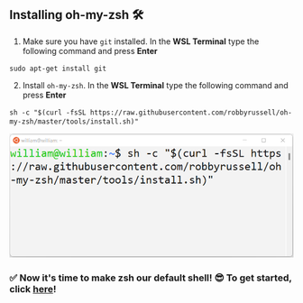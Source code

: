## Installing oh-my-zsh 🛠️
1. Make sure you have `git` installed. In the **WSL Terminal** type the following command and press **Enter**

```
sudo apt-get install git
```

2. Install `oh-my-zsh`. In the **WSL Terminal** type the following command and press **Enter**

```
sh -c "$(curl -fsSL https://raw.githubusercontent.com/robbyrussell/oh-my-zsh/master/tools/install.sh)"
```

![Winver Example](/assets/img-2.png "img-2")

### ✅ Now it's time to make **zsh** our default shell! 😎 To get started, click [here](zsh-default.md)!